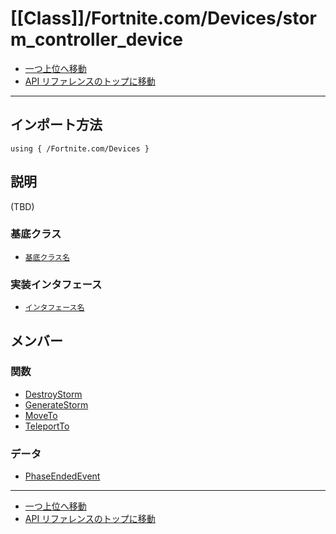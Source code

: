 # [[Class]]/Fortnite.com/Devices/storm_controller_device

- [一つ上位へ移動](../main.md)
- [API リファレンスのトップに移動](../../../main.md)

---

## インポート方法

```verse
using { /Fortnite.com/Devices }
```

## 説明

(TBD)

### 基底クラス

- [`基底クラス名`]()

### 実装インタフェース

- [`インタフェース名`]()

## メンバー

### 関数

- [DestroyStorm](./F_DestroyStorm/main.md)
- [GenerateStorm](./F_GenerateStorm/main.md)
- [MoveTo](./F_MoveTo/main.md)
- [TeleportTo](./F_TeleportTo/main.md)

### データ

- [PhaseEndedEvent](./D_PhaseEndedEvent/main.md)

---

- [一つ上位へ移動](../main.md)
- [API リファレンスのトップに移動](../../../main.md)
